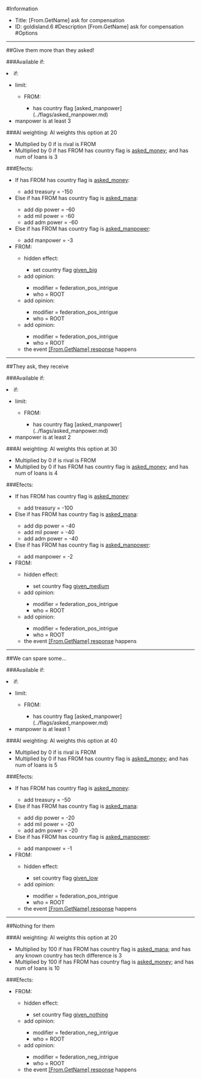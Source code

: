 #Information
 - Title: [From.GetName] ask for compensation
 - ID: goldisland.6
#Description
[From.GetName] ask for compensation
#Options

___
##Give them more than they asked!

###Available if:
<li>if:</li><ul><li>limit:</li><ul><li>FROM:</li><ul><li>has country flag [asked_manpower](../flags/asked_manpower.md)</li></ul></ul><li>manpower is at least 3</li></ul>

###AI weighting:
AI weights this option at 20
 - Multiplied by 0 if is rival is FROM
 - Multiplied by 0 if has FROM has country flag is [asked_money](../flags/asked_money.md); and  has num of loans is 3


###Efects:<ul><li>If has FROM has country flag is [asked_money](../flags/asked_money.md):</li><ul><li>add treasury = -150</li></ul><li>Else if has FROM has country flag is [asked_mana](../flags/asked_mana.md):</li><ul><li>add dip power = -60</li><li>add mil power = -60</li><li>add adm power = -60</li></ul><li>Else if has FROM has country flag is [asked_manpower](../flags/asked_manpower.md):</li><ul><li>add manpower = -3</li></ul><li>FROM:</li><ul><li>hidden effect:</li><ul><li>set country flag [given_big](../flags/given_big.md)</li></ul><li>add opinion:</li><ul><li>modifier = federation_pos_intrigue</li><li>who = ROOT</li></ul><li>add opinion:</li><ul><li>modifier = federation_pos_intrigue</li><li>who = ROOT</li></ul><li>add opinion:</li><ul><li>modifier = federation_pos_intrigue</li><li>who = ROOT</li></ul><li>the event [[From.GetName] response](../events/from_getname_response.md) happens</li></ul></ul>

___
##They ask, they receive

###Available if:
<li>if:</li><ul><li>limit:</li><ul><li>FROM:</li><ul><li>has country flag [asked_manpower](../flags/asked_manpower.md)</li></ul></ul><li>manpower is at least 2</li></ul>

###AI weighting:
AI weights this option at 30
 - Multiplied by 0 if is rival is FROM
 - Multiplied by 0 if has FROM has country flag is [asked_money](../flags/asked_money.md); and  has num of loans is 4


###Efects:<ul><li>If has FROM has country flag is [asked_money](../flags/asked_money.md):</li><ul><li>add treasury = -100</li></ul><li>Else if has FROM has country flag is [asked_mana](../flags/asked_mana.md):</li><ul><li>add dip power = -40</li><li>add mil power = -40</li><li>add adm power = -40</li></ul><li>Else if has FROM has country flag is [asked_manpower](../flags/asked_manpower.md):</li><ul><li>add manpower = -2</li></ul><li>FROM:</li><ul><li>hidden effect:</li><ul><li>set country flag [given_medium](../flags/given_medium.md)</li></ul><li>add opinion:</li><ul><li>modifier = federation_pos_intrigue</li><li>who = ROOT</li></ul><li>add opinion:</li><ul><li>modifier = federation_pos_intrigue</li><li>who = ROOT</li></ul><li>the event [[From.GetName] response](../events/from_getname_response.md) happens</li></ul></ul>

___
##We can spare some...

###Available if:
<li>if:</li><ul><li>limit:</li><ul><li>FROM:</li><ul><li>has country flag [asked_manpower](../flags/asked_manpower.md)</li></ul></ul><li>manpower is at least 1</li></ul>

###AI weighting:
AI weights this option at 40
 - Multiplied by 0 if is rival is FROM
 - Multiplied by 0 if has FROM has country flag is [asked_money](../flags/asked_money.md); and  has num of loans is 5


###Efects:<ul><li>If has FROM has country flag is [asked_money](../flags/asked_money.md):</li><ul><li>add treasury = -50</li></ul><li>Else if has FROM has country flag is [asked_mana](../flags/asked_mana.md):</li><ul><li>add dip power = -20</li><li>add mil power = -20</li><li>add adm power = -20</li></ul><li>Else if has FROM has country flag is [asked_manpower](../flags/asked_manpower.md):</li><ul><li>add manpower = -1</li></ul><li>FROM:</li><ul><li>hidden effect:</li><ul><li>set country flag [given_low](../flags/given_low.md)</li></ul><li>add opinion:</li><ul><li>modifier = federation_pos_intrigue</li><li>who = ROOT</li></ul><li>the event [[From.GetName] response](../events/from_getname_response.md) happens</li></ul></ul>

___
##Nothing for them

###AI weighting:
AI weights this option at 20
 - Multiplied by 100 if has FROM has country flag is [asked_mana](../flags/asked_mana.md); and  has any known country has tech difference is 3
 - Multiplied by 100 if has FROM has country flag is [asked_money](../flags/asked_money.md); and  has num of loans is 10


###Efects:<ul><li>FROM:</li><ul><li>hidden effect:</li><ul><li>set country flag [given_nothing](../flags/given_nothing.md)</li></ul><li>add opinion:</li><ul><li>modifier = federation_neg_intrigue</li><li>who = ROOT</li></ul><li>add opinion:</li><ul><li>modifier = federation_neg_intrigue</li><li>who = ROOT</li></ul><li>the event [[From.GetName] response](../events/from_getname_response.md) happens</li></ul></ul>
